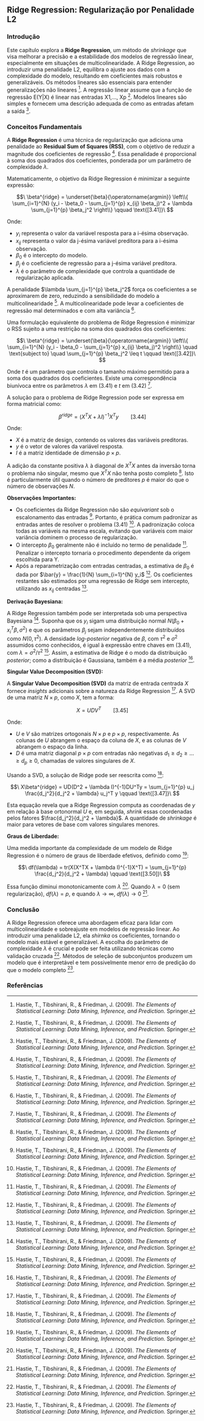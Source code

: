## Ridge Regression: Regularização por Penalidade L2

### Introdução
Este capítulo explora a **Ridge Regression**, um método de *shrinkage* que visa melhorar a precisão e a estabilidade dos modelos de regressão linear, especialmente em situações de multicolinearidade. A Ridge Regression, ao introduzir uma penalidade L2, equilibra o ajuste aos dados com a complexidade do modelo, resultando em coeficientes mais robustos e generalizáveis. Os métodos lineares são essenciais para entender generalizações não lineares [^3]. A regressão linear assume que a função de regressão E(Y|X) é linear nas entradas X1,..., Xp [^1]. Modelos lineares são simples e fornecem uma descrição adequada de como as entradas afetam a saída [^1].

### Conceitos Fundamentais
A **Ridge Regression** é uma técnica de regularização que adiciona uma penalidade ao **Residual Sum of Squares (RSS)**, com o objetivo de reduzir a magnitude dos coeficientes de regressão [^61]. Essa penalidade é proporcional à soma dos quadrados dos coeficientes, ponderada por um parâmetro de complexidade $\lambda$.

Matematicamente, o objetivo da Ridge Regression é minimizar a seguinte expressão:

$$\
\beta^{ridge} = \underset{\beta}{\operatorname{argmin}} \left\\{ \sum_{i=1}^{N} (y_i - \beta_0 - \sum_{j=1}^{p} x_{ij} \beta_j)^2 + \lambda \sum_{j=1}^{p} \beta_j^2 \right\\} \qquad \text{[3.41]}\
$$

Onde:
*   $y_i$ representa o valor da variável resposta para a i-ésima observação.
*   $x_{ij}$ representa o valor da j-ésima variável preditora para a i-ésima observação.
*   $\beta_0$ é o intercepto do modelo.
*   $\beta_j$ é o coeficiente de regressão para a j-ésima variável preditora.
*   $\lambda$ é o parâmetro de complexidade que controla a quantidade de regularização aplicada.

A penalidade $\lambda \sum_{j=1}^{p} \beta_j^2$ força os coeficientes a se aproximarem de zero, reduzindo a sensibilidade do modelo a multicolinearidade [^61].  A multicolinearidade pode levar a coeficientes de regressão mal determinados e com alta variância [^61].

Uma formulação equivalente do problema de Ridge Regression é minimizar o RSS sujeito a uma restrição na soma dos quadrados dos coeficientes:

$$\
\beta^{ridge} = \underset{\beta}{\operatorname{argmin}} \left\\{ \sum_{i=1}^{N} (y_i - \beta_0 - \sum_{j=1}^{p} x_{ij} \beta_j)^2 \right\\} \quad \text{subject to} \quad \sum_{j=1}^{p} \beta_j^2 \leq t \qquad \text{[3.42]}\
$$

Onde $t$ é um parâmetro que controla o tamanho máximo permitido para a soma dos quadrados dos coeficientes. Existe uma correspondência biunívoca entre os parâmetros $\lambda$ em (3.41) e $t$ em (3.42) [^61].

A solução para o problema de Ridge Regression pode ser expressa em forma matricial como:

$$\
\beta^{ridge} = (X^TX + \lambda I)^{-1}X^Ty \qquad \text{[3.44]}\
$$

Onde:
*   $X$ é a matriz de design, contendo os valores das variáveis preditoras.
*   $y$ é o vetor de valores da variável resposta.
*   $I$ é a matriz identidade de dimensão $p \times p$.

A adição da constante positiva $\lambda$ à diagonal de $X^TX$ antes da inversão torna o problema não singular, mesmo que $X^TX$ não tenha posto completo [^61].  Isto é particularmente útil quando o número de preditores $p$ é maior do que o número de observações $N$.

**Observações Importantes:**

*   Os coeficientes da Ridge Regression não são *equivariant* sob o escalonamento das entradas [^61]. Portanto, é prática comum padronizar as entradas antes de resolver o problema (3.41) [^61]. A padronização coloca todas as variáveis na mesma escala, evitando que variáveis com maior variância dominem o processo de regularização.
*   O intercepto $\beta_0$ geralmente não é incluído no termo de penalidade [^64]. Penalizar o intercepto tornaria o procedimento dependente da origem escolhida para Y.
*   Após a reparametrização com entradas centradas, a estimativa de $\beta_0$ é dada por $\bar{y} = \frac{1}{N} \sum_{i=1}^{N} y_i$ [^64]. Os coeficientes restantes são estimados por uma regressão de Ridge sem intercepto, utilizando as $x_{ij}$ centradas [^64].

**Derivação Bayesiana:**

A Ridge Regression também pode ser interpretada sob uma perspectiva Bayesiana [^64]. Suponha que os $y_i$ sigam uma distribuição normal $N(\beta_0 + x_i^T\beta, \sigma^2)$ e que os parâmetros $\beta_j$ sejam independentemente distribuídos como $N(0, \tau^2)$.  A densidade *log-posterior* negativa de $\beta$, com $\tau^2$ e $\sigma^2$ assumidos como conhecidos, é igual à expressão entre chaves em (3.41), com $\lambda = \sigma^2 / \tau^2$ [^64]. Assim, a estimativa de Ridge é o modo da distribuição *posterior*; como a distribuição é Gaussiana, também é a média *posterior* [^64].

**Singular Value Decomposition (SVD):**

A **Singular Value Decomposition (SVD)** da matriz de entrada centrada $X$ fornece *insights* adicionais sobre a natureza da Ridge Regression [^64]. A SVD de uma matriz $N \times p$, como $X$, tem a forma:

$$\
X = UDV^T \qquad \text{[3.45]}\
$$

Onde:
*   $U$ e $V$ são matrizes ortogonais $N \times p$ e $p \times p$, respectivamente. As colunas de $U$ abrangem o espaço da coluna de $X$, e as colunas de $V$ abrangem o espaço da linha.
*   $D$ é uma matriz diagonal $p \times p$ com entradas não negativas $d_1 \geq d_2 \geq ... \geq d_p \geq 0$, chamadas de valores singulares de $X$.

Usando a SVD, a solução de Ridge pode ser reescrita como [^66]:

$$\
X\beta^{ridge} = UD(D^2 + \lambda I)^{-1}DU^Ty = \sum_{j=1}^{p} u_j \frac{d_j^2}{d_j^2 + \lambda} u_j^T y \qquad \text{[3.47]}\
$$

Esta equação revela que a Ridge Regression computa as coordenadas de $y$ em relação à base ortonormal $U$ e, em seguida, *shrink* essas coordenadas pelos fatores $\frac{d_j^2}{d_j^2 + \lambda}$.  A quantidade de *shrinkage* é maior para vetores de base com valores singulares menores.

**Graus de Liberdade:**

Uma medida importante da complexidade de um modelo de Ridge Regression é o número de graus de liberdade efetivos, definido como [^68]:

$$\
df(\lambda) = tr(X(X^TX + \lambda I)^{-1}X^T) = \sum_{j=1}^{p} \frac{d_j^2}{d_j^2 + \lambda} \qquad \text{[3.50]}\
$$

Essa função diminui monotonicamente com $\lambda$ [^68]. Quando $\lambda = 0$ (sem regularização), $df(\lambda) = p$, e quando $\lambda \to \infty$, $df(\lambda) \to 0$ [^68].

### Conclusão
A Ridge Regression oferece uma abordagem eficaz para lidar com multicolinearidade e sobreajuste em modelos de regressão linear. Ao introduzir uma penalidade L2, ela *shirnka* os coeficientes, tornando o modelo mais estável e generalizável. A escolha do parâmetro de complexidade $\lambda$ é crucial e pode ser feita utilizando técnicas como validação cruzada [^69]. Métodos de seleção de subconjuntos produzem um modelo que é interpretável e tem possivelmente menor erro de predição do que o modelo completo [^61].

### Referências
[^1]: Hastie, T., Tibshirani, R., & Friedman, J. (2009). *The Elements of Statistical Learning: Data Mining, Inference, and Prediction*. Springer.
[^3]: Hastie, T., Tibshirani, R., & Friedman, J. (2009). *The Elements of Statistical Learning: Data Mining, Inference, and Prediction*. Springer.
[^61]: Hastie, T., Tibshirani, R., & Friedman, J. (2009). *The Elements of Statistical Learning: Data Mining, Inference, and Prediction*. Springer.
[^64]: Hastie, T., Tibshirani, R., & Friedman, J. (2009). *The Elements of Statistical Learning: Data Mining, Inference, and Prediction*. Springer.
[^66]: Hastie, T., Tibshirani, R., & Friedman, J. (2009). *The Elements of Statistical Learning: Data Mining, Inference, and Prediction*. Springer.
[^68]: Hastie, T., Tibshirani, R., & Friedman, J. (2009). *The Elements of Statistical Learning: Data Mining, Inference, and Prediction*. Springer.
[^69]: Hastie, T., Tibshirani, R., & Friedman, J. (2009). *The Elements of Statistical Learning: Data Mining, Inference, and Prediction*. Springer.
<!-- END -->